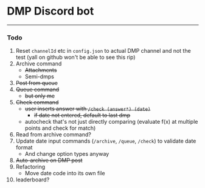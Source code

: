 # DMP Discord bot

---
### Todo
1. Reset `channelId` etc in `config.json` to actual DMP channel and not the test (yall on github won't be able to see this rip)
2. Archive command
    * ~~Attachments~~
    * Semi-dmps
3. ~~Post from queue~~
4. ~~Queue command~~
    * ~~but only me~~
5. ~~Check command~~
    * ~~user inserts answer with `/check (answer*) (date)`~~
      * ~~if date not entered, default to last dmp~~
    * autocheck that's not just directly comparing (evaluate f(x) at multiple points and check for match)
6. Read from archive command?
7. Update date input commands (`/archive`, `/queue`, `/check`) to validate date format
    * And change option types anyway
8. ~~Auto-archive on DMP post~~
9. Refactoring
    * Move date code into its own file
10. leaderboard?